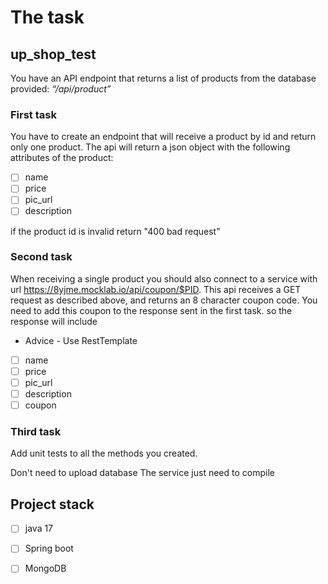 # The task

## up_shop_test

You have an API endpoint that returns a list of products from the database provided:
<em>“/api/product”</em>

### First task

You have to create an endpoint that will receive a product by id and return only one product.
The api will return a json object with the following attributes of the product:

- [ ] name
- [ ] price
- [ ] pic_url
- [ ] description

if the product id is invalid return "400 bad request"

### Second task

When receiving a single product you should also connect to a service with url https://8yjme.mocklab.io/api/coupon/$PID.
This api receives a GET request as described above, and returns an 8 character coupon code.
You need to add this coupon to the response sent in the first task. so the response will include

* Advice - Use RestTemplate

- [ ] name
- [ ] price
- [ ] pic_url
- [ ] description
- [ ] coupon

### Third task

Add unit tests to all the methods you created.

<p>Don't need to upload database The service just need to compile</p>

## Project stack

- [ ] java 17
- [ ] Spring boot
- [ ] MongoDB





